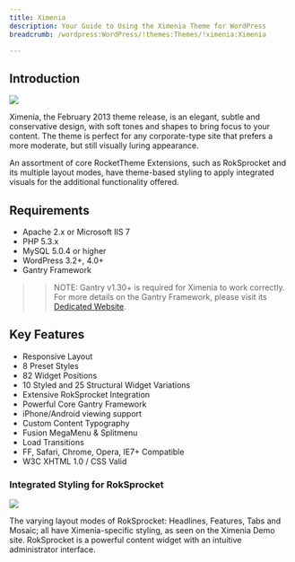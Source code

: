 ```yaml
---
title: Ximenia
description: Your Guide to Using the Ximenia Theme for WordPress
breadcrumb: /wordpress:WordPress/!themes:Themes/!ximenia:Ximenia

---
```


Introduction
-----

![][ximenia]

Ximenia, the February 2013 theme release, is an elegant, subtle and conservative design, with soft tones and shapes to bring focus to your content. The theme is perfect for any corporate-type site that prefers a more moderate, but still visually luring appearance.

An assortment of core RocketTheme Extensions, such as RokSprocket and its multiple layout modes, have theme-based styling to apply integrated visuals for the additional functionality offered.

Requirements
-----

* Apache 2.x or Microsoft IIS 7
* PHP 5.3.x
* MySQL 5.0.4 or higher
* WordPress 3.2+, 4.0+
* Gantry Framework

>> NOTE: Gantry v1.30+ is required for Ximenia to work correctly. For more details on the Gantry Framework, please visit its [Dedicated Website][gantry].

Key Features
-----

* Responsive Layout
* 8 Preset Styles
* 82 Widget Positions
* 10 Styled and 25 Structural Widget Variations
* Extensive RokSprocket Integration
* Powerful Core Gantry Framework
* iPhone/Android viewing support
* Custom Content Typography
* Fusion MegaMenu & Splitmenu
* Load Transitions
* FF, Safari, Chrome, Opera, IE7+ Compatible
* W3C XHTML 1.0 / CSS Valid

### Integrated Styling for RokSprocket

![][roksprocket1]

The varying layout modes of RokSprocket: Headlines, Features, Tabs and Mosaic; all have Ximenia-specific styling, as seen on the Ximenia Demo site. RokSprocket is a powerful content widget with an intuitive administrator interface.

[gantry]: http://gantry.org/
[gantry_install]: ../../start/gantry.md
[ximenia]: assets/ximenia.jpeg
[responsive]: assets/responsive.jpg
[roksprocket1]: assets/roksprocket_1.jpg
[roksprocket2]: assets/roksprocket_2.jpg
[roksprocket3]: assets/roksprocket_3.jpg
[roksprocket4]: assets/roksprocket_4.jpg
[gantry4]: assets/gantry4.jpg
[bootstrap]: http://twitter.github.com/bootstrap/